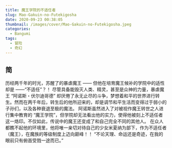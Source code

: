 ```yaml
---
title: 魔王学院的不适任者
slug: Mao-Gakuin-no-Futekigosha
date: 2020-09-23 00:38:05
thumbnail: /images/cover/Mao-Gakuin-no-Futekigosha.jpeg
categories:
  - Bangumi
tags:
  - 冒险
  - 奇幻
---
```


## 简

历经两千年的时光，苏醒了的暴虐魔王 ——
但他在培育魔王候补的学院中的适性却是 ——“不适任”？！
尽管具备能毁灭人类、精灵，甚至是众神的力量，暴虐魔王 “阿诺斯・伏尔迪哥德” 却厌倦了永无止尽的斗争，梦想着和平的世界进行转生。然而在两千年后，转生后的他所迎来的，却是调节和平生活而变得过于弱小的子孙们，以及各种衰退至极的魔法。
阿诺斯虽然进入了对被视作魔王转世之人进行集中教育的 “魔王学院”，但学院却无法看出他的实力，使得他被刻上不适任者这一烙印。不仅如此，传说中的魔王还变成了和自己完全不同的其他人。
在众人都瞧不起他的环境里，他将唯一亲切对待自己的少女米夏纳为部下，作为不适任者（魔王），在魔族的等级制度上迈向巅峰！！
“不论天理、命运还是奇迹，在我的眼前只有俯首受戮一途而已。”
